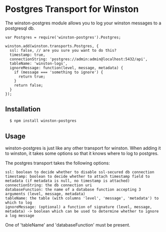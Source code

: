 # Postgres Transport for Winston

The winston-postgres module allows you to log your winston messages to a postgresql db.

    var Postgres = require('winston-postgres').Postgres;

    winston.add(winston.transports.Postgres, {
      ssl: false, // are you sure you want to do this?
      timestamp: true,
      connectionString: 'postgres://admin:admin@localhost:5432/api',
      tableName: 'winston-logs',
      ignoreMessage: function(level, message, metadata) {
        if (message === 'something to ignore') {
          return true;
        }
        return false;
      }
    });

## Installation

``` bash
  $ npm install winston-postgres
```

## Usage

winston-postgres is just like any other transport for winston. When adding it to winston, it takes some options so that
it knows where to log to postgres.

The postgres transport takes the following options:

    ssl: boolean to decide whether to disable ssl-secured db connection
    timestamp: boolean to decide whether to attach timestamp field to metadata (if metadata is null, no timestamp is attached)
    connectionString: the db connection uri
    databaseFunction: the name of a database function accepting 3 arguments (level, message, metadata)
    tableName: the table (with columns 'level', 'message', 'metadata') to which to log
    ignoreMessage: (optional) a function of signature (level, message, metadata) -> boolean which can be used to determine whether to ignore a log message

One of 'tableName' and 'databaseFunction' must be present.
